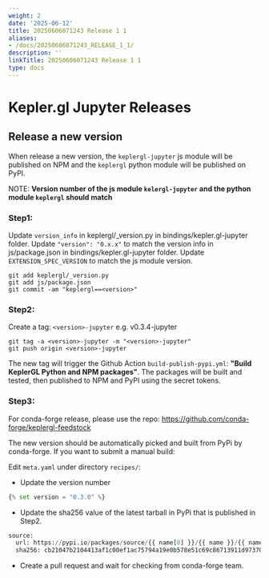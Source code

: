 ```yaml
---
weight: 2
date: '2025-06-12'
title: 20250606071243 Release 1 1
aliases:
- /docs/20250606071243_RELEASE_1_1/
description: ''
linkTitle: 20250606071243 Release 1 1
type: docs
---
```


# Kepler.gl Jupyter Releases

## Release a new version

When release a new version, the `keplergl-jupyter` js module will be published on NPM and the `keplergl` python module will be published on PyPI.

NOTE: __Version number of the js module **`kelergl-jupyter`** and the python module **`keplergl`** should match__

### Step1:

Update `version_info` in keplergl/_version.py in bindings/kepler.gl-jupyter folder.
Update `"version": "0.x.x"` to match the version info in js/package.json in bindings/kepler.gl-jupyter folder.
Update `EXTENSION_SPEC_VERSION` to match the js module version.

```
git add keplergl/_version.py
git add js/package.json
git commit -am "keplergl==<version>"
```


### Step2:

Create a tag: `<version>-jupyter` e.g. v0.3.4-jupyter

```
git tag -a <version>-jupyter -m "<version>-jupyter"
git push origin <version>-jupyter
```

The new tag will trigger the Github Action `build-publish-pypi.yml`: __"Build KeplerGL Python and NPM packages"__. The packages will be built and tested, then published to NPM and PyPI using the secret tokens.

### Step3:

For conda-forge release, please use the repo: https://github.com/conda-forge/keplergl-feedstock

The new version should be automatically picked and built from PyPi by conda-forge. If you want to submit a manual build:

Edit `meta.yaml` under directory `recipes/`:

* Update the version number

```python
{% set version = "0.3.0" %}
```

* Update the sha256 value of the latest tarball in PyPi that is published in Step2.

```python
source:
  url: https://pypi.io/packages/source/{{ name[0] }}/{{ name }}/{{ name }}-{{ version }}.tar.gz
  sha256: cb21047b2104413af1c00ef1ac75794a19e0b578e51c69c86713911d97370167
```

* Create a pull request and wait for checking from conda-forge team.

